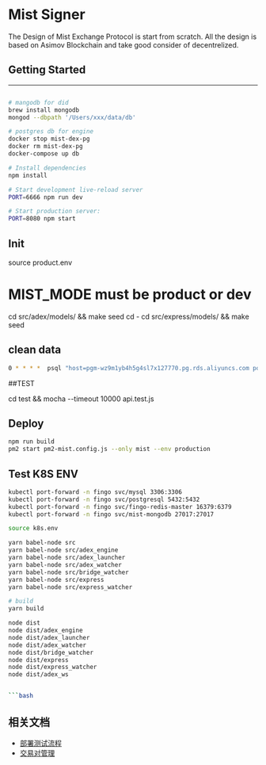 # Mist Signer

The Design of Mist Exchange Protocol is start from scratch. 
All the design is based on Asimov Blockchain and take good consider of decentrelized.

## Getting Started



---------------

```sh

# mangodb for did
brew install mongodb
mongod --dbpath '/Users/xxx/data/db'

# postgres db for engine
docker stop mist-dex-pg
docker rm mist-dex-pg
docker-compose up db

# Install dependencies
npm install

# Start development live-reload server
PORT=6666 npm run dev

# Start production server:
PORT=8080 npm start
```

## Init

source product.env
# MIST_MODE must be product or dev
cd  src/adex/models/ && make seed
cd -
cd  src/express/models/ && make seed

## clean data

```bash
0 * * * *  psql "host=pgm-wz9m1yb4h5g4sl7x127770.pg.rds.aliyuncs.com port=1433 dbname=product user=product password=myHzSesQc7TXSS5HOXZDsgq7SNUHY2" < /opt/mist-signer_fingo_dev2/src/adex/models/mist_tmp_clean.sql
```

##TEST

cd test && mocha --timeout 10000 api.test.js

## Deploy

```bash
npm run build
pm2 start pm2-mist.config.js --only mist --env production
```

## Test K8S ENV

```bash
kubectl port-forward -n fingo svc/mysql 3306:3306
kubectl port-forward -n fingo svc/postgresql 5432:5432
kubectl port-forward -n fingo svc/fingo-redis-master 16379:6379
kubectl port-forward -n fingo svc/mist-mongodb 27017:27017

source k8s.env

yarn babel-node src
yarn babel-node src/adex_engine
yarn babel-node src/adex_launcher
yarn babel-node src/adex_watcher
yarn babel-node src/bridge_watcher
yarn babel-node src/express
yarn babel-node src/express_watcher

# build
yarn build

node dist
node dist/adex_engine
node dist/adex_launcher
node dist/adex_watcher
node dist/bridge_watcher
node dist/express
node dist/express_watcher
node dist/adex_ws


```bash
```

## 相关文档

* [部署测试流程](doc/deploy.md)
* [交易对管理](doc/market_manage.md)

